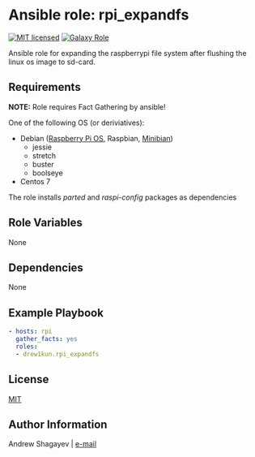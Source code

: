 # Ansible role: rpi_expandfs

[![MIT licensed][mit-badge]][mit-link]
[![Galaxy Role][role-badge]][galaxy-link]

Ansible role for expanding the raspberrypi file system after flushing the linux os image to sd-card.

Requirements
----

**NOTE:** Role requires Fact Gathering by ansible!

One of the following OS (or deriviatives):

 - Debian ([Raspberry Pi OS][rpi-os-link], Raspbian, [Minibian][minibian-link])
	- jessie
	- stretch
	- buster
	- boolseye
 - Centos 7

The role installs *parted* and *raspi-config* packages as dependencies

Role Variables
----

None

Dependencies
----

None

Example Playbook
----

```yaml
- hosts: rpi
  gather_facts: yes
  roles:
  - drew1kun.rpi_expandfs
```

License
----

[MIT][mit-link]

Author Information
------------------

Andrew Shagayev | [e-mail](mailto:drewshg@gmail.com)

[role-badge]: https://img.shields.io/badge/role-drew1kun.rpi__expandfs-green.svg
[galaxy-link]: https://galaxy.ansible.com/drew1kun/rpi_expandfs/
[mit-badge]: https://img.shields.io/badge/license-MIT-blue.svg
[mit-link]: https://raw.githubusercontent.com/drew1kun/ansible-rpi_expandfs/master/LICENSE
[minibian-link]: https://minibianpi.wordpress.com/
[rpi-os-link]: https://www.raspberrypi.com/software/operating-systems/
